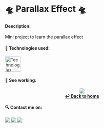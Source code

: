 # 🛸 Parallax Effect 🛸

#### Description: ####

Mini project to learn the parallax effect

#### 🔧 Technologies used: ####

<img src="https://skills.thijs.gg/icons?i=html,css,scss,js" alt="Technologies" height="50"/>

#### 🚀 See working: ####

<div align="center">
  <img src="https://media.giphy.com/media/v1.Y2lkPTc5MGI3NjExNDlkMjRmNGUyMzUwYWI2MGM0NmUzZTgxOWIxNGZkNGUxMTlmZGU3ZiZjdD1n/p9aLKSWfkL6hbkEynf/giphy.gif"/>
</div>

<div align="center">
  <a href="https://github.com/Devittor/practical-projects">
    <strong>↩ Back to home</strong>
  </a>
</div>

#### 🔍 Contact me on: ####
<div>
  <a href="https://www.instagram.com/jvittorgomes/" target="_blank">
    <img src="https://img.shields.io/badge/-Instagram-%23E4405F?style=for-the-badge&logo=instagram&logoColor=white" target="_blank">
  </a>
  <a href="mailto:devitor.contact@gmail.com"  target="_blank">
    <img src="https://img.shields.io/badge/Gmail-D14836?style=for-the-badge&logo=gmail&logoColor=white">
  </a>
  <a href="https://www.linkedin.com/in/vitor-gomes-dev/" target="_blank">
    <img src="https://img.shields.io/badge/-LinkedIn-%230077B5?style=for-the-badge&logo=linkedin&logoColor=white">
  </a>    
</div>
